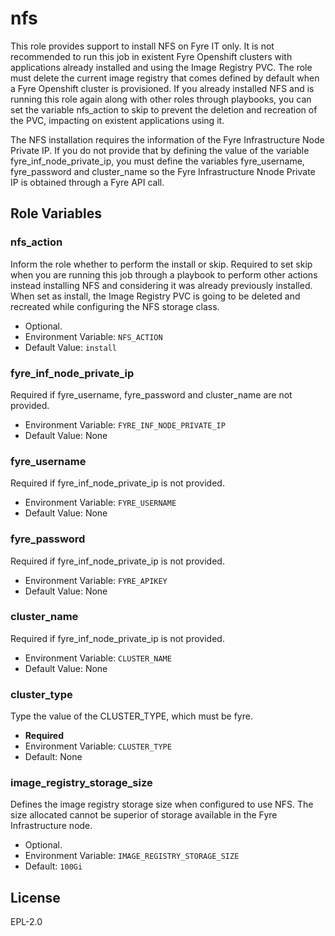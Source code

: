 nfs
===============================================================================

This role provides support to install NFS on Fyre IT only. It is not recommended to run this job in existent Fyre Openshift clusters with applications already installed and using the Image Registry PVC. The role must delete the current image registry that comes defined by default when a Fyre Openshift cluster is provisioned. If you already installed NFS and is running this role again along with other roles through playbooks, you can set the variable nfs_action to skip to prevent the deletion and recreation of the PVC, impacting on existent applications using it. 

The NFS installation requires the information of the Fyre Infrastructure Node Private IP. If you do not provide that by defining the value of the variable fyre_inf_node_private_ip, you must define the variables fyre_username, fyre_password and cluster_name so the Fyre Infrastructure Nnode Private IP is obtained through a Fyre API call.

Role Variables
-------------------------------------------------------------------------------

### nfs_action
Inform the role whether to perform the install or skip.
Required to set skip when you are running this job through a playbook to perform other actions instead installing NFS and considering it was already previously installed. When set as install, the Image Registry PVC is going to be deleted and recreated while configuring the NFS storage class.

- Optional.
- Environment Variable: `NFS_ACTION`
- Default Value: `install`

### fyre_inf_node_private_ip
Required if fyre_username, fyre_password and cluster_name are not provided.

- Environment Variable: `FYRE_INF_NODE_PRIVATE_IP`
- Default Value: None

### fyre_username
Required if fyre_inf_node_private_ip is not provided.

- Environment Variable: `FYRE_USERNAME`
- Default Value: None

### fyre_password
Required if fyre_inf_node_private_ip is not provided.

- Environment Variable: `FYRE_APIKEY`
- Default Value: None

### cluster_name
Required if fyre_inf_node_private_ip is not provided.

- Environment Variable: `CLUSTER_NAME`
- Default Value: None

### cluster_type
Type the value of the CLUSTER_TYPE, which must be fyre.

- **Required**
- Environment Variable: `CLUSTER_TYPE`
- Default: None

### image_registry_storage_size
Defines the image registry storage size when configured to use NFS. The size allocated cannot be superior of storage available in the Fyre Infrastructure node.

- Optional.
- Environment Variable: `IMAGE_REGISTRY_STORAGE_SIZE`
- Default: `100Gi`


License
-------

EPL-2.0

